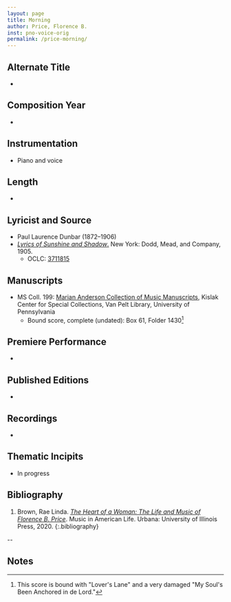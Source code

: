 ```yaml
---
layout: page
title: Morning
author: Price, Florence B.
inst: pno-voice-orig
permalink: /price-morning/
---
```


## Alternate Title
- 

## Composition Year
- 

## Instrumentation
- Piano and voice

## Length
- 

## Lyricist and Source
- Paul Laurence Dunbar (1872&ndash;1906)
- [*Lyrics of Sunshine and Shadow*.](https://books.google.com/books?id=fT4RAAAAYAAJ) New York: Dodd, Mead, and Company, 1905.
     * OCLC: <a href="https://search.worldcat.org/title/3711815" target="_blank">3711815</a>

## Manuscripts
- MS Coll. 199: <a href="https://www.library.upenn.edu/detail/collection/marian-anderson-collection" target="_blank">Marian Anderson Collection of Music Manuscripts</a>, Kislak Center for Special Collections, Van Pelt Library, University of Pennsylvania
    * Bound score, complete (undated): Box 61, Folder 1430[^fn1] 

## Premiere Performance
- 

## Published Editions
- 

## Recordings
- 

## Thematic Incipits
- In progress

## Bibliography
1. Brown, Rae Linda. <a href="https://www.worldcat.org/title/1122800180" target="_blank">*The Heart of a Woman: The Life and Music of Florence B. Price*</a>. Music in American Life. Urbana: University of Illinois Press, 2020.
{:.bibliography}

--

## Notes
[^fn1]: This score is bound with "Lover's Lane" and a very damaged "My Soul's Been Anchored in de Lord."
